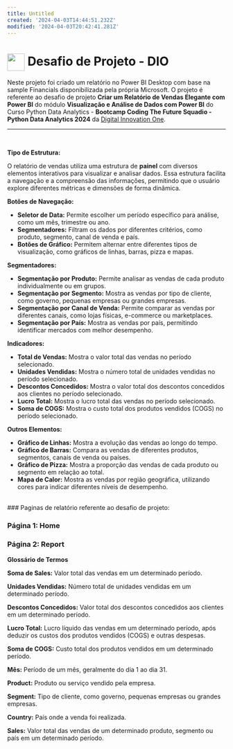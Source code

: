 ```yaml
---
title: Untitled
created: '2024-04-03T14:44:51.232Z'
modified: '2024-04-03T20:42:41.281Z'
---
```


<h1>
    <a href="https://www.dio.me/">
     <img align="center" width="40px" src="https://hermes.digitalinnovation.one/assets/diome/logo-minimized.png"></a>
    <span> Desafio de Projeto - DIO</span>
</h1>

Neste projeto foi criado um relatório no Power BI Desktop com base na sample Financials disponibilizada pela própria Microsoft. O projeto é referente ao desafio de projeto **Criar um Relatório de Vendas Elegante com Power BI** do módulo **Visualização e Análise de Dados com Power BI** do Curso Python Data Analytics - **Bootcamp Coding The Future Squadio - Python Data Analytics 2024** da [Digital Innovation One](https://www.dio.me/).

---
<br>

**Tipo de Estrutura:**

O relatório de vendas utiliza uma estrutura de **painel** com diversos elementos interativos para visualizar e analisar dados. Essa estrutura facilita a navegação e a compreensão das informações, permitindo que o usuário explore diferentes métricas e dimensões de forma dinâmica.

**Botões de Navegação:**

- **Seletor de Data:** Permite escolher um período específico para análise, como um mês, trimestre ou ano.
- **Segmentadores:** Filtram os dados por diferentes critérios, como produto, segmento, canal de venda e país.
- **Botões de Gráfico:** Permitem alternar entre diferentes tipos de visualização, como gráficos de linhas, barras, pizza e mapas.

**Segmentadores:**

- **Segmentação por Produto:** Permite analisar as vendas de cada produto individualmente ou em grupos.
- **Segmentação por Segmento:** Mostra as vendas por tipo de cliente, como governo, pequenas empresas ou grandes empresas.
- **Segmentação por Canal de Venda:** Permite comparar as vendas por diferentes canais, como lojas físicas, e-commerce ou marketplaces.
- **Segmentação por País:** Mostra as vendas por país, permitindo identificar mercados com melhor desempenho.

**Indicadores:**

- **Total de Vendas:** Mostra o valor total das vendas no período selecionado.
- **Unidades Vendidas:** Mostra o número total de unidades vendidas no período selecionado.
- **Descontos Concedidos:** Mostra o valor total dos descontos concedidos aos clientes no período selecionado.
- **Lucro Total:** Mostra o lucro total das vendas no período selecionado.
- **Soma de COGS:** Mostra o custo total dos produtos vendidos (COGS) no período selecionado.

**Outros Elementos:**

- **Gráfico de Linhas:** Mostra a evolução das vendas ao longo do tempo.
- **Gráfico de Barras:** Compara as vendas de diferentes produtos, segmentos, canais de venda ou países.
- **Gráfico de Pizza:** Mostra a proporção das vendas de cada produto ou segmento em relação ao total.
- **Mapa de Calor:** Mostra as vendas por região geográfica, utilizando cores para indicar diferentes níveis de desempenho.
<br>
### Paginas de relatório referente ao desafio de projeto:

### Página 1: Home
### Página 2: Report


**Glossário de Termos**

**Soma de Sales:** Valor total das vendas em um determinado período.

**Unidades Vendidas:** Número total de unidades vendidas em um determinado período.

**Descontos Concedidos:** Valor total dos descontos concedidos aos clientes em um determinado período.

**Lucro Total:** Lucro líquido das vendas em um determinado período, após deduzir os custos dos produtos vendidos (COGS) e outras despesas.

**Soma de COGS:** Custo total dos produtos vendidos em um determinado período.

**Mês:** Período de um mês, geralmente do dia 1 ao dia 31.

**Product:** Produto ou serviço vendido pela empresa.

**Segment:** Tipo de cliente, como governo, pequenas empresas ou grandes empresas.

**Country:** País onde a venda foi realizada.

**Sales:** Valor total das vendas de um determinado produto, segmento ou país em um determinado período.
